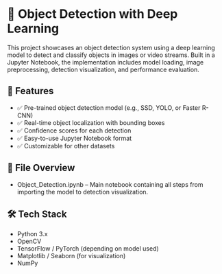 # 🎯 Object Detection with Deep Learning

This project showcases an object detection system using a deep learning model to detect and classify objects in images or video streams. Built in a Jupyter Notebook, the implementation includes model loading, image preprocessing, detection visualization, and performance evaluation.

## 📌 Features

- ✅ Pre-trained object detection model (e.g., SSD, YOLO, or Faster R-CNN)
- ✅ Real-time object localization with bounding boxes
- ✅ Confidence scores for each detection
- ✅ Easy-to-use Jupyter Notebook format
- ✅ Customizable for other datasets

## 📁 File Overview

- Object_Detection.ipynb – Main notebook containing all steps from importing the model to detection visualization.

## 🛠 Tech Stack

- Python 3.x
- OpenCV
- TensorFlow / PyTorch (depending on model used)
- Matplotlib / Seaborn (for visualization)
- NumPy

